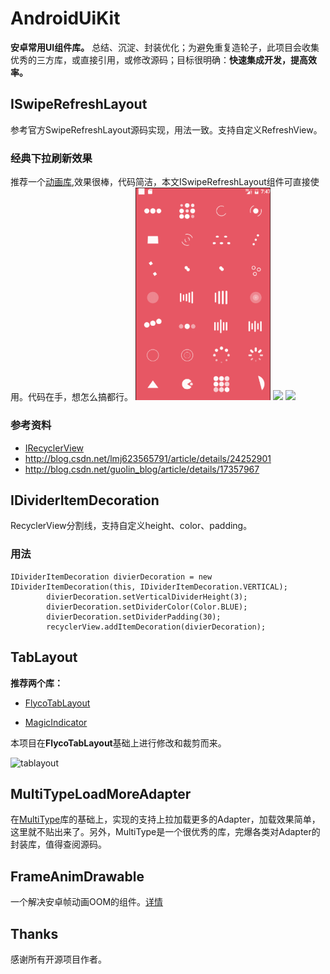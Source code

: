 # AndroidUiKit
**安卓常用UI组件库。**
总结、沉淀、封装优化；为避免重复造轮子，此项目会收集优秀的三方库，或直接引用，或修改源码；目标很明确：**快速集成开发，提高效率。**

## ISwipeRefreshLayout
 参考官方SwipeRefreshLayout源码实现，用法一致。支持自定义RefreshView。

### 经典下拉刷新效果
推荐一个[动画库](https://github.com/81813780/AVLoadingIndicatorView),效果很棒，代码简洁，本文ISwipeRefreshLayout组件可直接使用。代码在手，想怎么搞都行。
<img src="art/refreshview/avi.gif" width=216/>  <img src="art/av-loading-line.gif" width=216/>
<img src="art/loading_test_001.gif" width=216/>

### 参考资料
- [IRecyclerView](https://github.com/Aspsine/IRecyclerView)
- http://blog.csdn.net/lmj623565791/article/details/24252901
- http://blog.csdn.net/guolin_blog/article/details/17357967


## IDividerItemDecoration 
  RecyclerView分割线，支持自定义height、color、padding。
### 用法
```
IDividerItemDecoration divierDecoration = new IDividerItemDecoration(this, IDividerItemDecoration.VERTICAL);
        divierDecoration.setVerticalDividerHeight(3);
        divierDecoration.setDividerColor(Color.BLUE);
        divierDecoration.setDividerPadding(30);
        recyclerView.addItemDecoration(divierDecoration);

```
  
## TabLayout

**推荐两个库：**

- [FlycoTabLayout](https://github.com/H07000223/FlycoTabLayout)

- [MagicIndicator](https://github.com/hackware1993/MagicIndicator)

本项目在**FlycoTabLayout**基础上进行修改和裁剪而来。

![tablayout](/art/tablayout/QQ20170625-213831-tablayout.gif)


## MultiTypeLoadMoreAdapter
在[MultiType](https://github.com/drakeet/MultiType)库的基础上，实现的支持上拉加载更多的Adapter，加载效果简单，这里就不贴出来了。另外，MultiType是一个很优秀的库，完爆各类对Adapter的封装库，值得查阅源码。

## FrameAnimDrawable
一个解决安卓帧动画OOM的组件。[详情](http://www.jianshu.com/p/3a8861678a45)


## Thanks
感谢所有开源项目作者。


